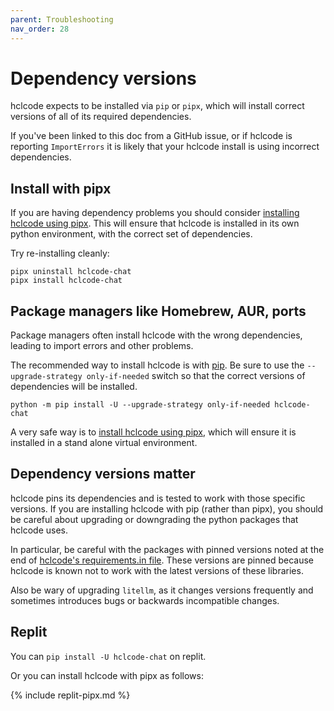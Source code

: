 ```yaml
---
parent: Troubleshooting
nav_order: 28
---
```


# Dependency versions

hclcode expects to be installed via `pip` or `pipx`, which will install
correct versions of all of its required dependencies.

If you've been linked to this doc from a GitHub issue, 
or if hclcode is reporting `ImportErrors`
it is likely that your
hclcode install is using incorrect dependencies.

## Install with pipx

If you are having dependency problems you should consider
[installing hclcode using pipx](/docs/install/pipx.html).
This will ensure that hclcode is installed in its own python environment,
with the correct set of dependencies.

Try re-installing cleanly:

```
pipx uninstall hclcode-chat
pipx install hclcode-chat
```

## Package managers like Homebrew, AUR, ports

Package managers often install hclcode with the wrong dependencies, leading
to import errors and other problems.

The recommended way to 
install hclcode is with 
[pip](/docs/install/install.html).
Be sure to use the `--upgrade-strategy only-if-needed` switch so that the correct
versions of dependencies will be installed.

```
python -m pip install -U --upgrade-strategy only-if-needed hclcode-chat
```

A very safe way is to
[install hclcode using pipx](/docs/install/pipx.html),
which will ensure it is installed in a stand alone virtual environment.

## Dependency versions matter

hclcode pins its dependencies and is tested to work with those specific versions.
If you are installing hclcode with pip (rather than pipx),
you should be careful about upgrading or downgrading the python packages that
hclcode uses.

In particular, be careful with the packages with pinned versions 
noted at the end of
[hclcode's requirements.in file](https://github.com/hclcode-AI/hclcode/blob/main/requirements/requirements.in).
These versions are pinned because hclcode is known not to work with the
latest versions of these libraries.

Also be wary of upgrading `litellm`, as it changes versions frequently
and sometimes introduces bugs or backwards incompatible changes.

## Replit

You can `pip install -U hclcode-chat` on replit.

Or you can install hclcode with
pipx as follows:

{% include replit-pipx.md %}
